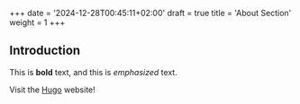 +++
date = '2024-12-28T00:45:11+02:00'
draft = true
title = 'About Section'
weight = 1
+++

## Introduction

This is **bold** text, and this is *emphasized* text.

Visit the [Hugo](https://gohugo.io) website!
